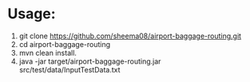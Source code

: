 # Usage:

1. git clone https://github.com/sheema08/airport-baggage-routing.git
2. cd airport-baggage-routing
3. mvn clean install.
4. java -jar target/airport-baggage-routing.jar src/test/data/InputTestData.txt
